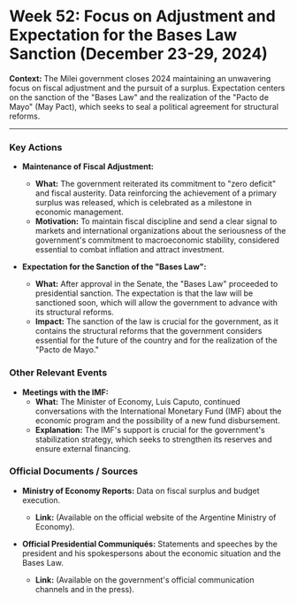 # Week 52: Focus on Adjustment and Expectation for the Bases Law Sanction (December 23-29, 2024)

**Context:** The Milei government closes 2024 maintaining an unwavering focus on fiscal adjustment and the pursuit of a surplus. Expectation centers on the sanction of the "Bases Law" and the realization of the "Pacto de Mayo" (May Pact), which seeks to seal a political agreement for structural reforms.

---

### Key Actions

*   **Maintenance of Fiscal Adjustment:**
    *   **What:** The government reiterated its commitment to "zero deficit" and fiscal austerity. Data reinforcing the achievement of a primary surplus was released, which is celebrated as a milestone in economic management.
    *   **Motivation:** To maintain fiscal discipline and send a clear signal to markets and international organizations about the seriousness of the government's commitment to macroeconomic stability, considered essential to combat inflation and attract investment.

*   **Expectation for the Sanction of the "Bases Law":**
    *   **What:** After approval in the Senate, the "Bases Law" proceeded to presidential sanction. The expectation is that the law will be sanctioned soon, which will allow the government to advance with its structural reforms.
    *   **Impact:** The sanction of the law is crucial for the government, as it contains the structural reforms that the government considers essential for the future of the country and for the realization of the "Pacto de Mayo."

### Other Relevant Events

*   **Meetings with the IMF:**
    *   **What:** The Minister of Economy, Luis Caputo, continued conversations with the International Monetary Fund (IMF) about the economic program and the possibility of a new fund disbursement.
    *   **Explanation:** The IMF's support is crucial for the government's stabilization strategy, which seeks to strengthen its reserves and ensure external financing.

### Official Documents / Sources

*   **Ministry of Economy Reports:** Data on fiscal surplus and budget execution.
    *   **Link:** (Available on the official website of the Argentine Ministry of Economy).

*   **Official Presidential Communiqués:** Statements and speeches by the president and his spokespersons about the economic situation and the Bases Law.
    *   **Link:** (Available on the government's official communication channels and in the press).
